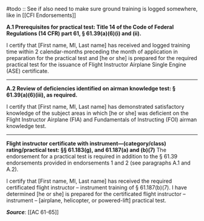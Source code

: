 #todo :: See if also need to make sure ground training is logged somewhere, like in [[CFI Endorsements]]

**A.1 Prerequisites for practical test: Title 14 of the Code of Federal Regulations (14 CFR) part 61, § 61.39(a)(6)(i) and (ii).**

I certify that \[First name, MI, Last name\] has received and logged training time within 2 calendar-months preceding the month of application in preparation for the practical test and \[he or she\] is prepared for the required practical test for the issuance of Flight Instructor Airplane Single Engine (ASE) certificate.

----

**A.2 Review of deficiencies identified on airman knowledge test: § 61.39(a)(6)(iii), as required.**

I certify that \[First name, MI, Last name\] has demonstrated satisfactory knowledge of the subject areas in which \[he or she\] was deficient on the Flight Instructor Airplane (FIA) and Fundamentals of Instructing (FOI) airman knowledge test.

---

**Flight instructor certificate with instrument—(category/class) rating/practical test: §§ 61.183(g), and 61.187(a) and (b)(7)**
The endorsement for a practical test is required in addition to the § 61.39 endorsements provided in endorsements 1 and 2 (see paragraphs A.1 and A.2). 

I certify that \[First name, MI, Last name\] has received the required certificated flight instructor – instrument training of § 61.187(b)(7). I have determined \[he or she\] is prepared for the certificated flight instructor – instrument – \[airplane, helicopter, or powered-lift\] practical test.


***Source***: [[AC 61-65]]